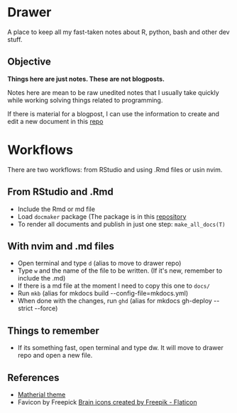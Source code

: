 # Drawer

A place to keep all my fast-taken notes about R, python, bash and other dev stuff.

## Objective

**Things here are just notes. These are not blogposts.**

Notes here are mean to be raw unedited notes that I
usually take quickly while working solving things related to programming.

If there is material for a blogpost, I can use the information to create and
edit a new document in this [repo](https://github.com/ronnyhdez/blog)

# Workflows

There are two workflows: from RStudio and using .Rmd files or usin nvim.

## From RStudio and .Rmd

 - Include the Rmd or md file
 - Load `docmaker` package (The package is in this [repository](https://github.com/ronnyhdez/docmaker)
 - To render all documents and publish in just one step: `make_all_docs(T)`
 
## With nvim and .md files
 
 - Open terminal and type `d` (alias to move to drawer repo)
 - Type `w` and the name of the file to be written. (If it's new, remember to include the .md) 
 - If there is a md file at the moment I need to copy this one to `docs/`
 - Run `mkb` (alias for mkdocs build --config-file=mkdocs.yml)
 - When done with the changes, run `ghd` (alias for mkdocs gh-deploy --strict --force)

## Things to remember

 - If its something fast, open terminal and type dw. It will move to drawer repo and open a new file.

## References

 - [Matherial theme](https://squidfunk.github.io/mkdocs-material/)
 - Favicon by Freepick <a href="https://www.flaticon.com/free-icons/brain" title="brain icons">Brain icons created by Freepik - Flaticon</a>
